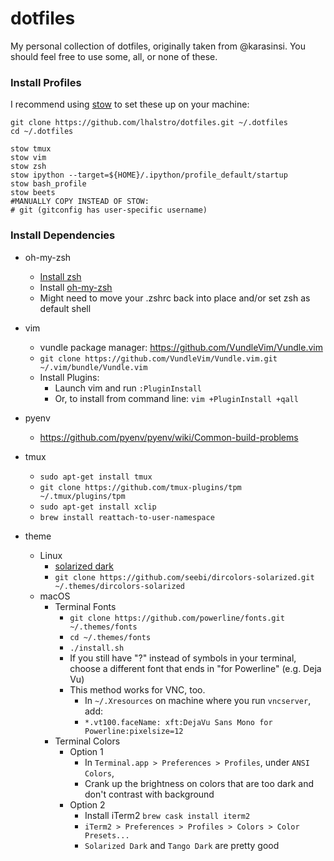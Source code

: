 # dotfiles

My personal collection of dotfiles, originally taken from @karasinsi. You should feel free to use some, all, or none of these.

### Install Profiles

I recommend using [stow](https://www.gnu.org/software/stow/) to set these up on your machine:

```
git clone https://github.com/lhalstro/dotfiles.git ~/.dotfiles
cd ~/.dotfiles

stow tmux
stow vim
stow zsh
stow ipython --target=${HOME}/.ipython/profile_default/startup
stow bash_profile
stow beets
#MANUALLY COPY INSTEAD OF STOW:
# git (gitconfig has user-specific username)
```

### Install Dependencies
- oh-my-zsh
    - [Install zsh](https://github.com/ohmyzsh/ohmyzsh/wiki/Installing-ZSH)
    - Install [oh-my-zsh](https://ohmyz.sh/#install)
    - Might need to move your .zshrc back into place and/or set zsh as default shell
- vim
    - vundle package manager: https://github.com/VundleVim/Vundle.vim
    - `git clone https://github.com/VundleVim/Vundle.vim.git ~/.vim/bundle/Vundle.vim`
    - Install Plugins:
        - Launch vim and run `:PluginInstall`
        - Or, to install from command line: `vim +PluginInstall +qall`
- pyenv
    - https://github.com/pyenv/pyenv/wiki/Common-build-problems
- tmux
    - `sudo apt-get install tmux`
    - `git clone https://github.com/tmux-plugins/tpm ~/.tmux/plugins/tpm`
    - `sudo apt-get install xclip`
    - `brew install reattach-to-user-namespace`

- theme
    - Linux
        - [solarized dark](https://github.com/seebi/dircolors-solarized)
        - `git clone https://github.com/seebi/dircolors-solarized.git ~/.themes/dircolors-solarized`
    - macOS
        - Terminal Fonts
            - `git clone https://github.com/powerline/fonts.git ~/.themes/fonts`
            - `cd ~/.themes/fonts`
            - `./install.sh`
            - If you still have "?" instead of symbols in your terminal, choose a different font that ends in "for Powerline" (e.g. Deja Vu)
            - This method works for VNC, too.
                - In `~/.Xresources` on machine where you run `vncserver`, add:
                - `*.vt100.faceName: xft:DejaVu Sans Mono for Powerline:pixelsize=12`
        - Terminal Colors
            - Option 1
                - In `Terminal.app > Preferences > Profiles`, under `ANSI Colors`,
                - Crank up the brightness on colors that are too dark and don't contrast with background
            - Option 2
                - Install iTerm2 `brew cask install iterm2`
                - `iTerm2 > Preferences > Profiles > Colors > Color Presets...`
                - `Solarized Dark` and `Tango Dark` are pretty good

